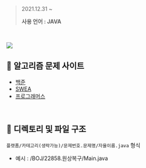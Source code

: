 > 2021.12.31 ~  
> 
> **사용 언어 : JAVA**
<br>

[<img src="http://mazassumnida.wtf/api/mini/generate_badge?boj=tph01198">](https://solved.ac/profile/tph01198)

## 📙 알고리즘 문제 사이트
- [백준](https://www.acmicpc.net/)
- [SWEA](https://swexpertacademy.com/main/main.do)
- [프로그래머스](https://programmers.co.kr/learn/challenges)
<br>  

## 🌱 디렉토리 및 파일 구조
`플랫폼/카테고리(생략가능)/문제번호.문제명/자율이름.java` 형식
- 예시 : /BOJ/22858.원상복구/Main.java
<br>  